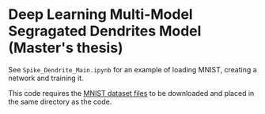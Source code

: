 # Deep Learning Multi-Model Segragated Dendrites Model (Master's thesis)


See `Spike_Dendrite_Main.ipynb` for an example of loading MNIST, creating a network and training it.

This code requires the [MNIST dataset files](http://yann.lecun.com/exdb/mnist/) to be downloaded and placed in the same directory as the code.


<!-- things to add on the slides -->

<!-- what is the motivation for this research -->
<!-- what is credit assignment -->
<!-- what is multi-modal -->
<!-- The architecture adopted in this research -->
<!-- the formulars/equations -->
<!-- training methodology of the model -->
<!-- model performance metric -->
<!-- model prediction diagram sample -->
<!-- comparison with the single model -->
<!-- demo of the model -->
<!-- conclusion slide-->
<!-- thank you slide -->
<!-- reference slide-->